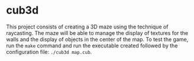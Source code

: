 # cub3d

This project consists of creating a 3D maze using the technique of raycasting. The maze will be able to manage the display of textures for the walls and the display of objects in the center of the map. To test the game, run the `make` command and run the executable created followed by the configuration file: `./cub3d map.cub`.



[logo]: https://github.com/mavileo/cub3d-42/blob/master/screenshot.bmp "Screenshot"
